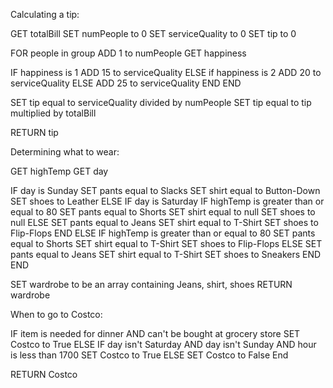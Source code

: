 Calculating a tip:

GET totalBill
SET numPeople to 0
SET serviceQuality to 0
SET tip to 0

FOR people in group
  ADD 1 to numPeople
  GET happiness

  IF happiness is 1
    ADD 15 to serviceQuality
  ELSE if happiness is 2
    ADD 20 to serviceQuality
  ELSE
    ADD 25 to serviceQuality
  END
END

SET tip equal to serviceQuality divided by numPeople
SET tip equal to tip multiplied by totalBill

RETURN tip


Determining what to wear:

GET highTemp
GET day

IF day is Sunday
  SET pants equal to Slacks
  SET shirt equal to Button-Down
  SET shoes to Leather
ELSE IF day is Saturday
  IF highTemp is greater than or equal to 80
    SET pants equal to Shorts
    SET shirt equal to null
    SET shoes to null
  ELSE
    SET pants equal to Jeans
    SET shirt equal to T-Shirt
    SET shoes to Flip-Flops
  END
ELSE
  IF highTemp is greater than or equal to 80
    SET pants equal to Shorts
    SET shirt equal to T-Shirt
    SET shoes to Flip-Flops
  ELSE
    SET pants equal to Jeans
    SET shirt equal to T-Shirt
    SET shoes to Sneakers
  END
END

SET wardrobe to be an array containing Jeans, shirt, shoes
RETURN wardrobe

When to go to Costco:

IF item is needed for dinner AND can't be bought at grocery store
  SET Costco to True
ELSE IF day isn't Saturday AND day isn't Sunday AND hour is less than 1700
  SET Costco to True
ELSE
  SET Costco to False
End

RETURN Costco
